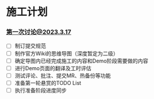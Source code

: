 # 施工计划

### 第一次讨论@2023.3.17

* [ ] 制订提交规范
* [ ] 制作官方Wiki的思维导图（深度暂定为二级）
* [ ] 确定导图内已经完成施工的内容和Demo阶段需要做的内容
* [ ] 进行Demo页面的翻译及工时评估
* [ ] 测试评论、批注、提交MR、热备份等功能
* [ ] 准备第一轮悬赏的TODO List
* [ ] 执行准备阶段进度同步
